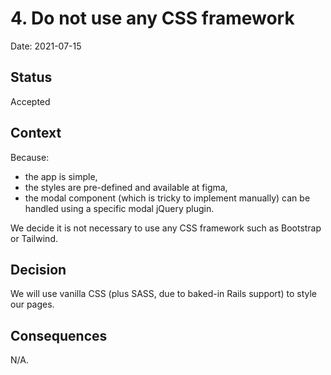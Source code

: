 # 4. Do not use any CSS framework

Date: 2021-07-15

## Status

Accepted

## Context

Because:

- the app is simple,
- the styles are pre-defined and available at figma,
- the modal component (which is tricky to implement manually) can be handled using a specific modal jQuery plugin.

We decide it is not necessary to use any CSS framework such as Bootstrap or Tailwind.

## Decision

We will use vanilla CSS (plus SASS, due to baked-in Rails support) to style our pages.

## Consequences

N/A.
